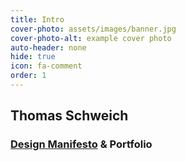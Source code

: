 ```yaml
---
title: Intro
cover-photo: assets/images/banner.jpg
cover-photo-alt: example cover photo
auto-header: none
hide: true
icon: fa-comment
order: 1
---
```

## Thomas Schweich
### [Design Manifesto](https://thomas-schweich.github.io/hci-manifesto/manifesto.html) & Portfolio
